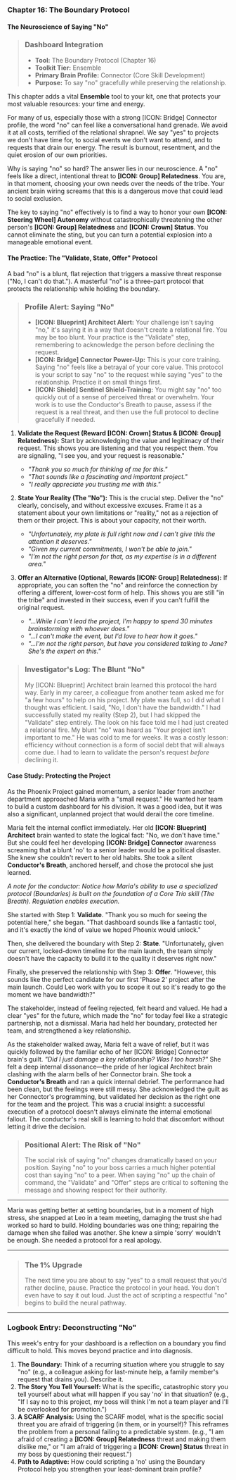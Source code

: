 ### **Chapter 16: The Boundary Protocol**
#### The Neuroscience of Saying "No"

> ### **Dashboard Integration**
>
> *   **Tool:** The Boundary Protocol (Chapter 16)
> *   **Toolkit Tier:** Ensemble
> *   **Primary Brain Profile:** Connector (Core Skill Development)
> *   **Purpose:** To say "no" gracefully while preserving the relationship.

This chapter adds a vital **Ensemble** tool to your kit, one that protects your most valuable resources: your time and energy.

For many of us, especially those with a strong [ICON: Bridge] Connector profile, the word "no" can feel like a conversational hand grenade. We avoid it at all costs, terrified of the relational shrapnel. We say "yes" to projects we don't have time for, to social events we don't want to attend, and to requests that drain our energy. The result is burnout, resentment, and the quiet erosion of our own priorities.

Why is saying "no" so hard? The answer lies in our neuroscience. A "no" feels like a direct, intentional threat to **[ICON: Group] Relatedness**. You are, in that moment, choosing your own needs over the needs of the tribe. Your ancient brain wiring screams that this is a dangerous move that could lead to social exclusion.

The key to saying "no" effectively is to find a way to honor your own **[ICON: Steering Wheel] Autonomy** without catastrophically threatening the other person's **[ICON: Group] Relatedness** and **[ICON: Crown] Status**. You cannot eliminate the sting, but you can turn a potential explosion into a manageable emotional event.

#### **The Practice: The "Validate, State, Offer" Protocol**

A bad "no" is a blunt, flat rejection that triggers a massive threat response ("No, I can't do that."). A masterful "no" is a three-part protocol that protects the relationship while holding the boundary.

> ### **Profile Alert: Saying "No"**
>
> *   **[ICON: Blueprint] Architect Alert:** Your challenge isn't saying "no," it's saying it in a way that doesn't create a relational fire. You may be too blunt. Your practice is the "Validate" step, remembering to acknowledge the person before declining the request.
> *   **[ICON: Bridge] Connector Power-Up:** This is your core training. Saying "no" feels like a betrayal of your core value. This protocol is your script to say "no" to the request while saying "yes" to the relationship. Practice it on small things first.
> *   **[ICON: Shield] Sentinel Shield-Training:** You might say "no" too quickly out of a sense of perceived threat or overwhelm. Your work is to use the Conductor's Breath to pause, assess if the request is a real threat, and then use the full protocol to decline gracefully if needed.

1.  **Validate the Request (Reward [ICON: Crown] Status & [ICON: Group] Relatedness):** Start by acknowledging the value and legitimacy of their request. This shows you are listening and that you respect them. You are signaling, "I see you, and your request is reasonable."
    *   *"Thank you so much for thinking of me for this."*
    *   *"That sounds like a fascinating and important project."*
    *   *"I really appreciate you trusting me with this."*

2.  **State Your Reality (The "No"):** This is the crucial step. Deliver the "no" clearly, concisely, and without excessive excuses. Frame it as a statement about your own limitations or "reality," not as a rejection of them or their project. This is about your capacity, not their worth.
    *   *"Unfortunately, my plate is full right now and I can't give this the attention it deserves."*
    *   *"Given my current commitments, I won't be able to join."*
    *   *"I'm not the right person for that, as my expertise is in a different area."*

3.  **Offer an Alternative (Optional, Rewards [ICON: Group] Relatedness):** If appropriate, you can soften the "no" and reinforce the connection by offering a different, lower-cost form of help. This shows you are still "in the tribe" and invested in their success, even if you can't fulfill the original request.
    *   *"...While I can't lead the project, I'm happy to spend 30 minutes brainstorming with whoever does."*
    *   *"...I can't make the event, but I'd love to hear how it goes."*
    *   *"...I'm not the right person, but have you considered talking to Jane? She's the expert on this."*

> ### **Investigator's Log: The Blunt "No"**
>
> My [ICON: Blueprint] Architect brain learned this protocol the hard way. Early in my career, a colleague from another team asked me for "a few hours" to help on his project. My plate was full, so I did what I thought was efficient. I said, "No, I don't have the bandwidth." I had successfully stated my reality (Step 2), but I had skipped the "Validate" step entirely. The look on his face told me I had just created a relational fire. My blunt "no" was heard as "Your project isn't important to me." He was cold to me for weeks. It was a costly lesson: efficiency without connection is a form of social debt that will always come due. I had to learn to validate the person's request *before* declining it.

#### **Case Study: Protecting the Project**

As the Phoenix Project gained momentum, a senior leader from another department approached Maria with a "small request." He wanted her team to build a custom dashboard for his division. It was a good idea, but it was also a significant, unplanned project that would derail the core timeline.

Maria felt the internal conflict immediately. Her old **[ICON: Blueprint] Architect** brain wanted to state the logical fact: "No, we don't have time." But she could feel her developing **[ICON: Bridge] Connector** awareness screaming that a blunt 'no' to a senior leader would be a political disaster. She knew she couldn't revert to her old habits. She took a silent **Conductor's Breath**, anchored herself, and chose the protocol she just learned.

*A note for the conductor: Notice how Maria's ability to use a specialized protocol (Boundaries) is built on the foundation of a Core Trio skill (The Breath). Regulation enables execution.*

She started with Step 1: **Validate**. "Thank you so much for seeing the potential here," she began. "That dashboard sounds like a fantastic tool, and it's exactly the kind of value we hoped Phoenix would unlock."

Then, she delivered the boundary with Step 2: **State**. "Unfortunately, given our current, locked-down timeline for the main launch, the team simply doesn't have the capacity to build it to the quality it deserves right now."

Finally, she preserved the relationship with Step 3: **Offer**. "However, this sounds like the perfect candidate for our first 'Phase 2' project after the main launch. Could Leo work with you to scope it out so it's ready to go the moment we have bandwidth?"

The stakeholder, instead of feeling rejected, felt heard and valued. He had a clear "yes" for the future, which made the "no" for today feel like a strategic partnership, not a dismissal. Maria had held her boundary, protected her team, and strengthened a key relationship.

As the stakeholder walked away, Maria felt a wave of relief, but it was quickly followed by the familiar echo of her [ICON: Bridge] Connector brain's guilt. *"Did I just damage a key relationship? Was I too harsh?"* She felt a deep internal dissonance—the pride of her logical Architect brain clashing with the alarm bells of her Connector brain. She took a **Conductor's Breath** and ran a quick internal debrief. The performance had been clean, but the feelings were still messy. She acknowledged the guilt as her Connector's programming, but validated her decision as the right one for the team and the project. This was a crucial insight: a successful execution of a protocol doesn't always eliminate the internal emotional fallout. The conductor's real skill is learning to hold that discomfort without letting it drive the decision.

> ### **Positional Alert: The Risk of "No"**
>
> The social risk of saying "no" changes dramatically based on your position. Saying "no" to your boss carries a much higher potential cost than saying "no" to a peer. When saying "no" up the chain of command, the "Validate" and "Offer" steps are critical to softening the message and showing respect for their authority.

---

Maria was getting better at setting boundaries, but in a moment of high stress, she snapped at Leo in a team meeting, damaging the trust she had worked so hard to build. Holding boundaries was one thing; repairing the damage when she failed was another. She knew a simple 'sorry' wouldn't be enough. She needed a protocol for a real apology.

---
> ### **The 1% Upgrade**
>
> The next time you are about to say "yes" to a small request that you'd rather decline, pause. Practice the protocol in your head. You don't even have to say it out loud. Just the act of scripting a respectful "no" begins to build the neural pathway.

---
### **Logbook Entry: Deconstructing "No"**

This week's entry for your dashboard is a reflection on a boundary you find difficult to hold. This moves beyond practice and into diagnosis.

1.  **The Boundary:** Think of a recurring situation where you struggle to say "no" (e.g., a colleague asking for last-minute help, a family member's request that drains you). Describe it.
2.  **The Story You Tell Yourself:** What is the specific, catastrophic story you tell yourself about what will happen if you say 'no' in that situation? (e.g., "If I say no to this project, my boss will think I'm not a team player and I'll be overlooked for promotion.")
3.  **A SCARF Analysis:** Using the SCARF model, what is the specific social threat you are afraid of triggering (in them, or in yourself)? This reframes the problem from a personal failing to a predictable system. (e.g., "I am afraid of creating a **[ICON: Group] Relatedness** threat and making them dislike me," or "I am afraid of triggering a **[ICON: Crown] Status** threat in my boss by questioning their request.")
4.  **Path to Adaptive:** How could scripting a 'no' using the Boundary Protocol help you strengthen your least-dominant brain profile?
